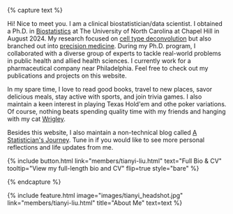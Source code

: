 ---
---

<!-- # Nice to Meet You! -->

<!--<img align="left" width="300" height="400" src="images/Tianyi_portrait.HEIC">-->

{% capture text %}

<!-- I am currently a 5th-year Ph.D. candidate in [Biostatistics](https://sph.unc.edu/bios/biostatistics/) at The University of North Carolina Gillings School of Global Public Health and about to be a Triple Tar Heel. My research lies in the fields of [cell type deconvolution](https://en.wikipedia.org/wiki/Cellular_deconvolution) and [precision medicine](https://en.wikipedia.org/wiki/Personalized_medicine). I also work with a diverse set of collaborators, using my statistical modeling and machine learning knowledge to solve practical problems in public health and allied health sciences. You can find my publications and projects on this website.

In my spare time, I like to read, travel, eat well, and play sports and trivia games. I recently developed a passion in Hold'em pokers. I also enjoy spending time with my friends and my cat [Wrigley](members/wrigley.html). -->


Hi! Nice to meet you. I am a clinical biostatistician/data scientist. I obtained a Ph.D. in [Biostatistics](https://sph.unc.edu/bios/biostatistics/) at The University of North Carolina at Chapel Hill in August 2024. My research focused on [cell type deconvolution](https://en.wikipedia.org/wiki/Cellular_deconvolution) but also branched out into [precision medicine](https://en.wikipedia.org/wiki/Personalized_medicine). During my Ph.D. program, I collaborated with a diverse group of experts to tackle real-world problems in public health and allied health sciences. I currently work for a pharmaceutical company near Philadelphia. Feel free to check out my publications and projects on this website.

In my spare time, I love to read good books, travel to new places, savor delicious meals, stay active with sports, and join trivia games. I also maintain a keen interest in playing Texas Hold'em and othe poker variations. Of course, nothing beats spending quality time with my friends and hanging with my cat [Wrigley](members/wrigley.html).

Besides this website, I also maintain a non-technical blog called [A Statistician's Journey](https://gr8lawrence.com/). Tune in if you would like to see more personal reflections and life updates from me.


{%
  include button.html
  link="members/tianyi-liu.html"
  text="Full Bio & CV"
  tooltip="View my full-length bio and CV"
  flip=true
  style="bare"
%}


{% endcapture %}


{%
  include feature.html
  image="images/tianyi_headshot.jpg"
  link="members/tianyi-liu.html"
  title="About Me"
  text=text
%}



<!-- icon="fa-solid fa-arrow-right" -->


<!-- {%
  include portrait.html
  lookup="tianyi-liu"
  style="small"
%} -->

<!-- <div align="center">
  <img width=480 src="images/Tianyi_portrait.HEIC">
</div> -->

<!-- {% capture lorem %}
_Lorem_ **ipsum**.
{% endcapture %}

{%
  include alert.html
  type="info"
  content=lorem
%} -->


<!-- TODO: think about the following sections for development -->
